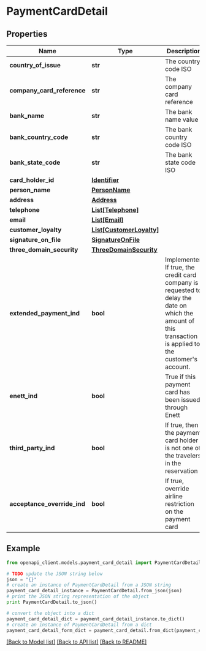 # PaymentCardDetail


## Properties
Name | Type | Description | Notes
------------ | ------------- | ------------- | -------------
**country_of_issue** | **str** | The country code ISO | [optional] 
**company_card_reference** | **str** | The company card reference | [optional] 
**bank_name** | **str** | The bank name value | [optional] 
**bank_country_code** | **str** | The bank country code ISO | [optional] 
**bank_state_code** | **str** | The bank state code ISO | [optional] 
**card_holder_id** | [**Identifier**](Identifier.md) |  | [optional] 
**person_name** | [**PersonName**](PersonName.md) |  | [optional] 
**address** | [**Address**](Address.md) |  | [optional] 
**telephone** | [**List[Telephone]**](Telephone.md) |  | [optional] 
**email** | [**List[Email]**](Email.md) |  | [optional] 
**customer_loyalty** | [**List[CustomerLoyalty]**](CustomerLoyalty.md) |  | [optional] 
**signature_on_file** | [**SignatureOnFile**](SignatureOnFile.md) |  | [optional] 
**three_domain_security** | [**ThreeDomainSecurity**](ThreeDomainSecurity.md) |  | [optional] 
**extended_payment_ind** | **bool** | Implementer: If true, the credit card company is requested to delay the date on which the amount of this transaction is applied to the customer&#39;s account. | [optional] 
**enett_ind** | **bool** | True if this payment card has been issued through Enett | [optional] 
**third_party_ind** | **bool** | If true, then the payment card holder is not one of the travelers in the reservation | [optional] 
**acceptance_override_ind** | **bool** | If true, override airline restriction on the payment card | [optional] 

## Example

```python
from openapi_client.models.payment_card_detail import PaymentCardDetail

# TODO update the JSON string below
json = "{}"
# create an instance of PaymentCardDetail from a JSON string
payment_card_detail_instance = PaymentCardDetail.from_json(json)
# print the JSON string representation of the object
print PaymentCardDetail.to_json()

# convert the object into a dict
payment_card_detail_dict = payment_card_detail_instance.to_dict()
# create an instance of PaymentCardDetail from a dict
payment_card_detail_form_dict = payment_card_detail.from_dict(payment_card_detail_dict)
```
[[Back to Model list]](../README.md#documentation-for-models) [[Back to API list]](../README.md#documentation-for-api-endpoints) [[Back to README]](../README.md)



